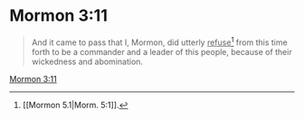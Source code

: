 # Mormon 3:11

> And it came to pass that I, Mormon, did utterly <u>refuse</u>[^a] from this time forth to be a commander and a leader of this people, because of their wickedness and abomination.

[Mormon 3:11](https://www.churchofjesuschrist.org/study/scriptures/bofm/morm/3?lang=eng&id=p11#p11)


[^a]: [[Mormon 5.1|Morm. 5:1]].  
